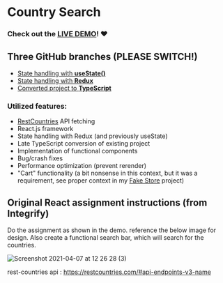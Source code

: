 # Country Search

### Check out the [LIVE DEMO](https://d-0-t-country-search.netlify.app/)! ❤️

## Three GitHub branches (PLEASE SWITCH!)
- [State handling with **useState()**](https://github.com/d-0-t/integrify-countries/tree/master)
- [State handling with **Redux**](https://github.com/d-0-t/integrify-countries/tree/redux)
- [Converted project to **TypeScript**](https://github.com/d-0-t/integrify-countries/tree/typescript)

### Utilized features:
- [RestCountries](https://restcountries.com/#api-endpoints-v3-name) API fetching
- React.js framework
- State handling with Redux (and previously useState)
- Late TypeScript conversion of existing project
- Implementation of functional components
- Bug/crash fixes
- Performance optimization (prevent rerender)
- "Cart" functionality (a bit nonsense in this context, but it was a requirement, see proper context in my [Fake Store](https://github.com/d-0-t/integrify-webstore) project)


## Original React assignment instructions (from Integrify)

Do the assignment as shown in the demo. reference the below image for design.
Also create a functional search bar, which will search for the countries.

![Screenshot 2021-04-07 at 12 26 28 (3)](https://user-images.githubusercontent.com/7606310/113845648-67fa0e80-979e-11eb-92e0-3bab60c66c5d.png)

rest-countries api : https://restcountries.com/#api-endpoints-v3-name
